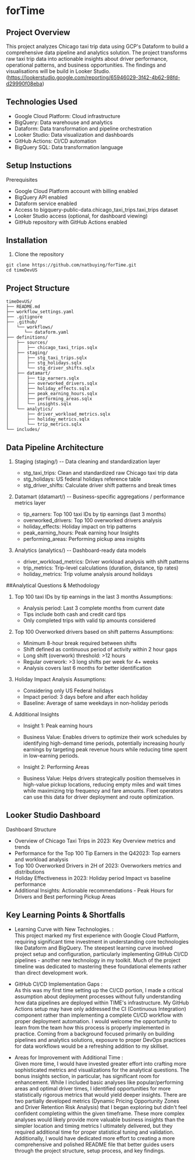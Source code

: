 # forTime

## Project Overview
This project analyzes Chicago taxi trip data using GCP's Dataform to build a comprehensive data pipeline and analytics solution.
The project transforms raw taxi trip data into actionable insights about driver performance, operational patterns, and business opportunities.
The findings and visualisations will be build in Looker Studio. (https://lookerstudio.google.com/reporting/65946029-3f42-4b62-98fd-d29990f08eba)

## Technologies Used
- Google Cloud Platform: Cloud infrastructure
- BigQuery: Data warehouse and analytics
- Dataform: Data transformation and pipeline orchestration
- Looker Studio: Data visualization and dashboards
- GitHub Actions: CI/CD automation
- BigQuery SQL: Data transformation language

## Setup Instuctions
Prerequisites
- Google Cloud Platform account with billing enabled
- BigQuery API enabled
- Dataform service enabled
- Access to bigquery-public-data.chicago_taxi_trips.taxi_trips dataset
- Looker Studio access (optional, for dashboard viewing)
- GitHub repository with GitHub Actions enabled

## Installation
1. Clone the repository
```
git clone https://github.com/natbuying/forTime.git
cd timeDevUS
```

## Project Structure
```
timeDevUS/
├── README.md
├── workflow_settings.yaml
├── .gitignore
├── .github/
│   └── workflows/
│      └── dataform.yaml
├── definitions/
│   ├── sources/
│   │   ├── chicago_taxi_trips.sqlx
│   ├── staging/
│   │   ├── stg_taxi_trips.sqlx
│   │   ├── stg_holidays.sqlx
│   │   └── stg_driver_shifts.sqlx
│   ├── datamart/
│   │   ├── tip_earners.sqlx
│   │   ├── overworked_drivers.sqlx
│   │   ├── holiday_effects.sqlx
│   │   ├── peak_earning_hours.sqlx
│   │   ├── performing_areas.sqlx
│   │   └── insights.sqlx
│   └── analytics/
│       ├── driver_workload_metrics.sqlx
│       ├── holiday_metrics.sqlx
│       └── trip_metrics.sqlx
└── includes/
```

## Data Pipeline Architecture
1. Staging (staging/) -- Data cleaning and standardization layer
    - stg_taxi_trips: Clean and standardized raw Chicago taxi trip data
    - stg_holidays: US federal holidays reference table
    - stg_driver_shifts: Calculate driver shift patterns and break times

2. Datamart (datamart/) -- Business-specific aggregations / performance metrics layer
    - tip_earners: Top 100 taxi IDs by tip earnings (last 3 months)
    - overworked_drivers: Top 100 overworked drivers analysis
    - holiday_effects: Holiday impact on trip patterns
    - peak_earning_hours: Peak earning hour Insights
    - performing_areas: Performing pickup area insights

3. Analytics (analytics/) -- Dashboard-ready data models
    - driver_workload_metrics: Driver workload analysis with shift patterns
    - trip_metrics: Trip-level calculations (duration, distance, tip rates)
    - holiday_metrics: Trip volume analysis around holidays


##Analytical Questions & Methodology

1. Top 100 taxi IDs by tip earnings in the last 3 months 
    Assumptions:
    - Analysis period: Last 3 complete months from current date
    - Tips include both cash and credit card tips
    - Only completed trips with valid tip amounts considered

2. Top 100 Overworked drivers based on shift patterns
    Assumptions:
    - Minimum 8-hour break required between shifts
    - Shift defined as continuous period of activity within 2 hour gaps
    - Long shift (overwork) threshold: >12 hours
    - Regular overwork: >3 long shifts per week for 4+ weeks
    - Analysis covers last 6 months for better identification

3. Holiday Impact Analysis
    Assumptions:
    - Considering only US Federal holidays
    - Impact period: 3 days before and after each holiday
    - Baseline: Average of same weekdays in non-holiday periods

4. Additional Insights
    - Insight 1: Peak earning hours
    - Business Value:  Enables drivers to optimize their work schedules by identifying high-demand time periods, potentially increasing hourly earnings by targeting peak revenue hours while reducing time spent in low-earning periods.

    - Insight 2: Performing Areas
    - Business Value: Helps drivers strategically position themselves in high-value pickup locations, reducing empty miles and wait times while maximizing trip frequency and fare amounts. Fleet operators can use this data for driver deployment and route optimization.

## Looker Studio Dashboard
Dashboard Structure
- Overview of Chicago Taxi Trips in 2023: Key Overview metrics and trends
- Performance for the Top 100 Tip Earners in the Q42023: Top earners and workload analysis
- Top 100 Overworked Drivers in 2H of 2023: Overworkers metrics and distributions
- Holiday Effectiveness in 2023: Holiday period Impact vs baseline performance
- Additional Insights: Actionable recommendations - Peak Hours for Drivers and Best performing Pickup Areas

## Key Learning Points & Shortfalls
- Learning Curve with New Technologies. :  
    This project marked my first experience with Google Cloud Platform, requiring significant time investment in understanding core technologies like Dataform and BigQuery. The steepest learning curve involved project setup and configuration, particularly implementing GitHub CI/CD pipelines - another new technology in my toolkit. Much of the project timeline was dedicated to mastering these foundational elements rather than direct development work.

- GitHub CI/CD Implementation Gaps  :  
    As this was my first time setting up the CI/CD portion, I made a critical assumption about deployment processes without fully understanding how data pipelines are deployed within TIME's infrastructure. My GitHub Actions setup may have only addressed the CI (Continuous Integration) component rather than implementing a complete CI/CD workflow with proper deployment automation.
I would welcome the opportunity to learn from the team how this process is properly implemented in practice. Coming from a background focused primarily on building pipelines and analytics solutions, exposure to proper DevOps practices for data workflows would be a refreshing addition to my skillset.

- Areas for Improvement with Additional Time :  
    Given more time, I would have invested greater effort into crafting more sophisticated metrics and visualizations for the analytical questions. The bonus insights section, in particular, has significant room for enhancement. While I included basic analyses like popular/performing areas and optimal driver times, I identified opportunities for more statistically rigorous metrics that would yield deeper insights.
There are two partially developed metrics (Dynamic Pricing Opportunity Zones and Driver Retention Risk Analysis) that I began exploring but didn't feel confident completing within the given timeframe. These more complex analyses would likely provide more valuable business insights than the simpler location and timing metrics I ultimately delivered, but they required additional time for proper statistical tuning and validation.
Additionally, I would have dedicated more effort to creating a more comprehensive and polished README file that better guides users through the project structure, setup process, and key findings.


